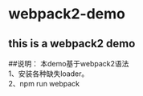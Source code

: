 # webpack2-demo
this is a webpack2 demo
------
##说明：
本demo基于webpack2语法<br/>
1、安装各种缺失loader。<br/>
2、npm run webpack<br/>